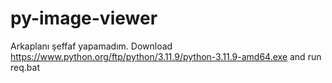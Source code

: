 # py-image-viewer
Arkaplanı şeffaf yapamadım.
Download https://www.python.org/ftp/python/3.11.9/python-3.11.9-amd64.exe and run req.bat
